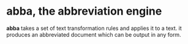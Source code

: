 # abba, the abbreviation engine

**abba** takes a set of text transformation rules and applies it to a text. it produces an abbreviated document which can be output in any form.